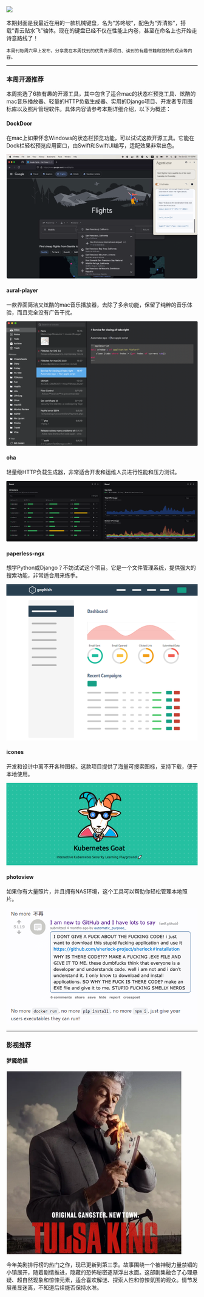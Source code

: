 <img src="https://img.picui.cn/free/2024/11/08/672daf5d1cb7e.png" width="400" />

本期封面是我最近在用的一款机械键盘，名为“苏咚坡”，配色为“弄清影”，搭载“青云贴水飞”轴体。现在的键盘已经不仅在性能上内卷，甚至在命名上也开始走诗意路线了！

<small>本周刊每周六早上发布，分享我在本周找到的优秀开源项目、读到的有趣书籍和独特的观点等内容。</small>

---

### 本周开源推荐

本周挑选了6款有趣的开源工具，其中包含了适合mac的状态栏预览工具、炫酷的mac音乐播放器、轻量的HTTP负载生成器、实用的Django项目、开发者专用图标库以及照片管理软件。具体内容请参考本期详细介绍，以下为概述：

#### DockDoor

在mac上如果怀念Windows的状态栏预览功能，可以试试这款开源工具。它能在Dock栏轻松预览应用窗口，由Swift和SwiftUI编写，适配效果非常出色。

![](../../../public/assets/03/image.png)

#### aural-player

一款界面简洁又炫酷的mac音乐播放器，去除了多余功能，保留了纯粹的音乐体验，而且完全没有广告干扰。

![](../../../public/assets/03/image-1.png)

#### oha

轻量级HTTP负载生成器，非常适合开发和运维人员进行性能和压力测试。

![](../../../public/assets/03/image-2.png)

#### paperless-ngx

想学Python或Django？不妨试试这个项目。它是一个文件管理系统，提供强大的搜索功能，非常适合用来练手。

![](../../../public/assets/03/image-3.png)

#### icones

开发和设计中离不开各种图标。这款项目提供了海量可搜索图标，支持下载，便于本地使用。

![](../../../public/assets/03/image-4.png)

#### photoview

如果你有大量照片，并且拥有NAS环境，这个工具可以帮助你轻松管理本地照片。

![](../../../public/assets/03/image-5.png)

---

### 影视推荐

#### 梦魇绝镇

![](../../../public/assets/03/image-6.png)

今年美剧排行榜的热门之作，现已更新到第三季。故事围绕一个被神秘力量禁锢的小镇展开，随着剧情推进，隐藏的恐怖秘密逐渐浮出水面。这部剧集融合了心理悬疑、超自然现象和惊悚元素，适合喜欢解谜、探索人性和惊悚氛围的观众。情节发展虽显迷离，不知道后续能否保持水准。
